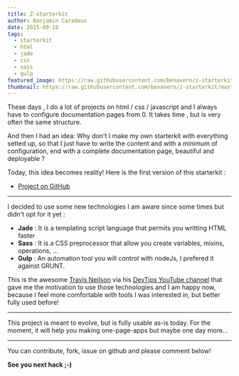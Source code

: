 ```yaml
---
title: Z-starterkit
author: Benjamin Caradeuc
date: 2015-09-10
tags:
  - starterkit
  - html
  - jade
  - css
  - sass
  - gulp
featured_image: https://raw.githubusercontent.com/benavern/z-starterkit/master/screenshot.jpg
thumbnail: https://raw.githubusercontent.com/benavern/z-starterkit/master/screenshot.jpg
---
```


These days , I do a lot of projects on html / css / javascript and I always have to configure documentation pages from 0. It takes time , but is very often the same structure.

And then I had an idea: Why don't I make my own starterkit with everything setted up, so that I just have to write the content and with a minimum of configuration, end with a complete documentation page, beautiful and deployable ?

Today, this idea becomes reality! Here is the first version of this starterkit&nbsp;:

<!-- * [Project presentation](http://blog.caradeuc.info/z-starterkit) -->
* [Project on GitHub](http://github.com/benavern/z-starterkit)

---

I decided to use some new technologies I am aware since some times but didn't opt for it yet&nbsp;:

* **Jade** : It is a templating script language that permits you writting HTML faster
* **Sass** : It is a CSS preprocessor that allow you create variables, mixins, operations, ...
* **Gulp** : An automation tool you will control with nodeJs, I prefered it against GRUNT.

This is the awesome [Travis Neilson](http://travisneilson.com/) via his [DevTips YouTube channel](https://www.youtube.com/user/DevTipsForDesigners) that gave me the motivation to use those technologies and I am happy now, because I feel more comfortable with tools I was interested in, but better fully used before!

---

This project is meant to evolve, but is fully usable as-is today. For the moment, it will help you making one-page-apps but maybe one day more...

---

You can contribute, fork, issue on github and please comment below!

__See you next hack ;-)__
